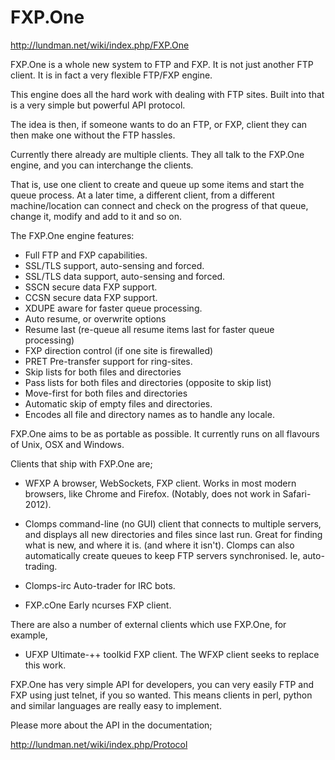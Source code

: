 FXP.One
=======


http://lundman.net/wiki/index.php/FXP.One

FXP.One is a whole new system to FTP and FXP. It is not just another
FTP client. It is in fact a very flexible FTP/FXP engine.

This engine does all the hard work with dealing with FTP sites. Built
into that is a very simple but powerful API protocol.

The idea is then, if someone wants to do an FTP, or FXP, client they
can then make one without the FTP hassles.

Currently there already are multiple clients. They all talk to the
FXP.One engine, and you can interchange the clients.

That is, use one client to create and queue up some items and start
the queue process. At a later time, a different client, from a
different machine/location can connect and check on the progress of
that queue, change it, modify and add to it and so on.

The FXP.One engine features:
* Full FTP and FXP capabilities.
* SSL/TLS support, auto-sensing and forced.
* SSL/TLS data support, auto-sensing and forced.
* SSCN secure data FXP support.
* CCSN secure data FXP support.
* XDUPE aware for faster queue processing.
* Auto resume, or overwrite options
* Resume last (re-queue all resume items last for faster queue processing)
* FXP direction control (if one site is firewalled)
* PRET Pre-transfer support for ring-sites.
* Skip lists for both files and directories
* Pass lists for both files and directories (opposite to skip list)
* Move-first for both files and directories
* Automatic skip of empty files and directories.
* Encodes all file and directory names as to handle any locale.

FXP.One aims to be as portable as possible. It currently runs on all
flavours of Unix, OSX and Windows.

Clients that ship with FXP.One are;

* WFXP
  A browser, WebSockets, FXP client. Works in most modern browsers,
  like Chrome and Firefox. (Notably, does not work in Safari-2012).

* Clomps
  command-line (no GUI) client that connects to multiple servers, and
  displays all new directories and files since last run. Great for
  finding what is new, and where it is. (and where it isn't).
  Clomps can also automatically create queues to keep FTP servers
  synchronised. Ie, auto-trading.

* Clomps-irc
  Auto-trader for IRC bots.

* FXP.cOne
  Early ncurses FXP client.

There are also a number of external clients which use FXP.One, for
example,

* UFXP
  Ultimate-++ toolkid FXP client. The WFXP client seeks to replace
  this work.

FXP.One has very simple API for developers, you can very easily FTP
and FXP using just telnet, if you so wanted. This means clients in
perl, python and similar languages are really easy to implement.

Please more about the API in the documentation;

http://lundman.net/wiki/index.php/Protocol




